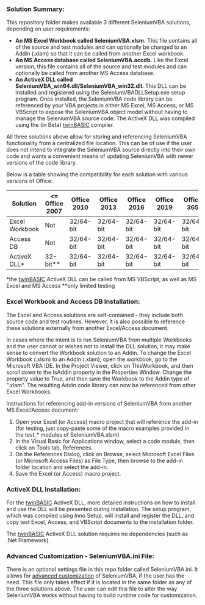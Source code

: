### Solution Summary:

This repository folder makes available 3 different SeleniumVBA solutions, depending on user requirements:

- **An MS Excel Workbook called SeleniumVBA.xlsm.** This file contains all of the source and test modules and can optionally be changed to an Addin (.xlam) so that it can be called from another Excel workbook.
- **An MS Access database called SeleniumVBA.accdb.** Like the Excel version, this file contains all of the source and test modules and can optionally be called from another MS Access database.
- **An ActiveX DLL called SeleniumVBA_win64.dll/SeleniumVBA_win32.dll.** This DLL can be installed and registered using the SeleniumVBADLLSetup.exe setup program. Once installed, the SeleniumVBA code library can be referenced by your VBA projects in either MS Excel, MS Access, or MS VBScript to expose the SeleniumVBA object model without having to manage the SeleniumVBA source code. The ActiveX DLL was compiled using the (in Beta) [twinBASIC](https://twinbasic.com) compiler.

All three solutions above allow for storing and referencing SeleniumVBA functionality from a centralized file location. This can be of use if the user does not intend to integrate the SeleniumVBA source directly into their own code and wants a convenient means of updating SeleniumVBA with newer versions of the code library.

Below is a table showing the compatibility for each solution with various versions of Office:

|Solution|<= Office 2007|Office 2010|Office 2013|Office 2016|Office 2019|Office 365|
| ---------------- | ------------- | ------------- |------------- |------------- |------------- |------------- |
|Excel Workbook|Not|32/64-bit|32/64-bit|32/64-bit|32/64-bit|32/64-bit|
|Access DB|Not|32/64-bit|32/64-bit|32/64-bit|32/64-bit|32/64-bit|
|ActiveX DLL*|32-bit**|32/64-bit|32/64-bit|32/64-bit|32/64-bit|32/64-bit|

*the [twinBASIC](https://twinbasic.com) ActiveX DLL can be called from MS VBScript, as well as MS Excel and MS Access
**only limited testing

### Excel Workbook and Access DB Installation:

The Excel and Access solutions are self-contained - they include both source code and test routines. However, it is also possible to reference these solutions externally from another Excel/Access document.

In cases where the intent is to run SeleniumVBA from multiple Workbooks and the user cannot or wishes not to install the DLL solution, it may make sense to convert the Workbook solution to an Addin. To change the Excel Workbook (.xlsm) to an Addin (.xlam), open the workbook, go to the Microsoft VBA IDE. In the Project Viewer, click on ThisWorkbook, and then scroll down to the IsAddin property in the Properties Window. Change the property value to True, and then save the Workbook to the Addin type of ".xlam". The resulting Addin code library can now be referenced from other Excel Workbooks. 

Instructions for referencing add-in versions of SeleniumVBA from another MS Excel/Access document:

1) Open your Excel (or Access) macro project that will reference the add-in (for testing, just copy-paste some of the macro examples provided in the test_* modules of SeleniumVBA.xlsm)
2) In the Visual Basic for Applications window, select a code module, then click on Tools tab, References.
3) On the References Dialog, click on Browse, select Microsoft Excel Files (or Microsoft Access Files) as File Type, then browse to the add-in folder location and select the add-in.
4) Save the Excel (or Access) macro project.

### ActiveX DLL Installation:

For the [twinBASIC](https://twinbasic.com) ActiveX DLL, more detailed instructions on how to install and use the DLL will be presented during installation. The setup program, which was compiled using Inno Setup, will install and register the DLL, and copy test Excel, Access, and VBScript documents to the installation folder.

The [twinBASIC](https://twinbasic.com) ActiveX DLL solution requires no dependencies (such as .Net Framework).

### Advanced Customization - SeleniumVBA.ini File:

There is an optional settings file in this repo folder called SeleniumVBA.ini. It allows for [advanced customization](https://github.com/GCuser99/SeleniumVBA/wiki#advanced-customization) of SeleniumVBA, if the user has the need. This file only takes effect if it is located in the same folder as any of the three solutions above. The user can edit this file to alter the way SeleniumVBA works without having to build runtime code for customization.

